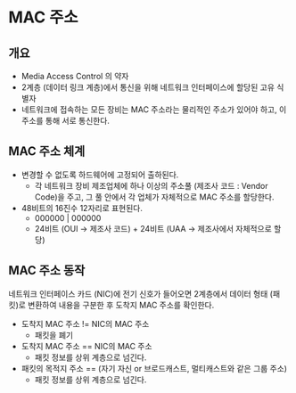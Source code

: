# MAC 주소

## 개요

- Media Access Control 의 약자
- 2계층 (데이터 링크 계층)에서 통신을 위해 네트워크 인터페이스에 할당된 고유 식별자
- 네트워크에 접속하는 모든 장비는 MAC 주소라는 물리적인 주소가 있어야 하고, 이 주소를 통해 서로 통신한다.

## MAC 주소 체계

- 변경할 수 없도록 하드웨어에 고정되어 출하된다.
  - 각 네트워크 장비 제조업체에 하나 이상의 주소풀 (제조사 코드 : Vendor Code)을 주고, 그 풀 안에서 각 업체가 자체적으로 MAC 주소를 할당한다.
- 48비트의 16진수 12자리로 표현된다.
  - 000000 | 000000
  - 24비트 (OUI → 제조사 코드) + 24비트 (UAA → 제조사에서 자체적으로 할당)

## MAC 주소 동작

네트워크 인터페이스 카드 (NIC)에 전기 신호가 들어오면 2계층에서 데이터 형태 (패킷)로 변환하여 내용을 구분한 후 도착지 MAC 주소를 확인한다.

- 도착지 MAC 주소 != NIC의 MAC 주소
  - 패킷을 폐기
- 도착지 MAC 주소 == NIC의 MAC 주소
  - 패킷 정보를 상위 계층으로 넘긴다.
- 패킷의 목적지 주소 == (자기 자신 or 브로드캐스트, 멀티캐스트와 같은 그룹 주소)
  - 패킷 정보를 상위 계층으로 넘긴다.
